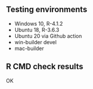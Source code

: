 ## Testing environments

* Windows 10, R-4.1.2
* Ubuntu 18, R-3.6.3
* Ubuntu 20 via Github action
* win-builder devel
* mac-builder


## R CMD check results

OK
